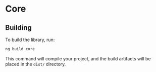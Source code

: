 # Core


## Building

To build the library, run:

```bash
ng build core
```

This command will compile your project, and the build artifacts will be placed in the `dist/` directory.